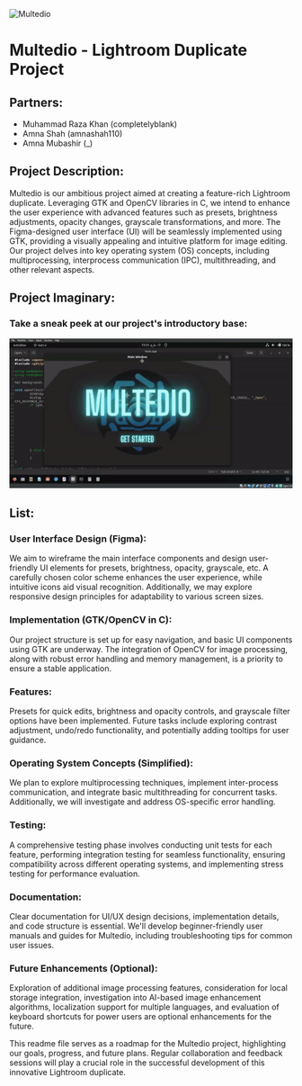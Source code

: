 ![Multedio](https://github.com/completelyblank/Multedio/assets/105001837/b4bbd047-2721-4169-99a4-852a4d630b4d)

# Multedio - Lightroom Duplicate Project

## Partners:

- Muhammad Raza Khan (completelyblank)
- Amna Shah (amnashah110)
- Amna Mubashir (_)

## Project Description:

Multedio is our ambitious project aimed at creating a feature-rich Lightroom duplicate. Leveraging GTK and OpenCV libraries in C, we intend to enhance the user experience with advanced features such as presets, brightness adjustments, opacity changes, grayscale transformations, and more. The Figma-designed user interface (UI) will be seamlessly implemented using GTK, providing a visually appealing and intuitive platform for image editing. Our project delves into key operating system (OS) concepts, including multiprocessing, interprocess communication (IPC), multithreading, and other relevant aspects.

## Project Imaginary:

### Take a sneak peek at our project's introductory base:
![](https://github.com/completelyblank/Multedio/blob/main/src/Multedio_Open.gif)

## List:

### User Interface Design (Figma):

We aim to wireframe the main interface components and design user-friendly UI elements for presets, brightness, opacity, grayscale, etc. A carefully chosen color scheme enhances the user experience, while intuitive icons aid visual recognition. Additionally, we may explore responsive design principles for adaptability to various screen sizes.

### Implementation (GTK/OpenCV in C):

Our project structure is set up for easy navigation, and basic UI components using GTK are underway. The integration of OpenCV for image processing, along with robust error handling and memory management, is a priority to ensure a stable application.

### Features:

Presets for quick edits, brightness and opacity controls, and grayscale filter options have been implemented. Future tasks include exploring contrast adjustment, undo/redo functionality, and potentially adding tooltips for user guidance.

### Operating System Concepts (Simplified):

We plan to explore multiprocessing techniques, implement inter-process communication, and integrate basic multithreading for concurrent tasks. Additionally, we will investigate and address OS-specific error handling.

### Testing:

A comprehensive testing phase involves conducting unit tests for each feature, performing integration testing for seamless functionality, ensuring compatibility across different operating systems, and implementing stress testing for performance evaluation.

### Documentation:

Clear documentation for UI/UX design decisions, implementation details, and code structure is essential. We'll develop beginner-friendly user manuals and guides for Multedio, including troubleshooting tips for common user issues.

### Future Enhancements (Optional):

Exploration of additional image processing features, consideration for local storage integration, investigation into AI-based image enhancement algorithms, localization support for multiple languages, and evaluation of keyboard shortcuts for power users are optional enhancements for the future.

This readme file serves as a roadmap for the Multedio project, highlighting our goals, progress, and future plans. Regular collaboration and feedback sessions will play a crucial role in the successful development of this innovative Lightroom duplicate.
